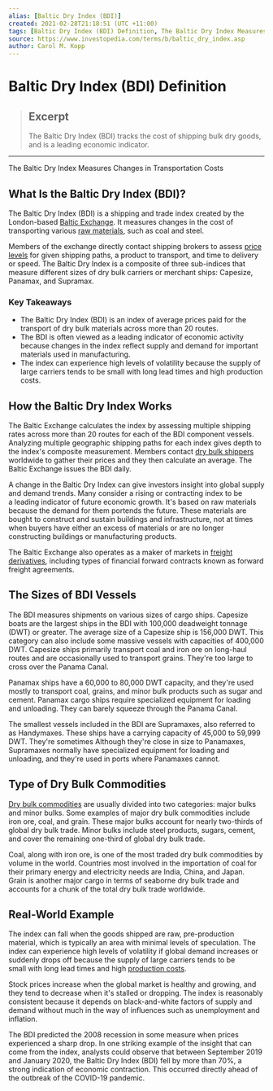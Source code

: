 ```yaml
---
alias: [Baltic Dry Index (BDI)]
created: 2021-02-28T21:18:51 (UTC +11:00)
tags: [Baltic Dry Index (BDI) Definition, The Baltic Dry Index Measures Changes in Transportation Costs]
source: https://www.investopedia.com/terms/b/baltic_dry_index.asp
author: Carol M. Kopp
---
```


# Baltic Dry Index (BDI) Definition

> ## Excerpt
> The Baltic Dry Index (BDI) tracks the cost of shipping bulk dry goods, and is a leading economic indicator.

---

The Baltic Dry Index Measures Changes in Transportation Costs
## What Is the Baltic Dry Index (BDI)?

The Baltic Dry Index (BDI) is a shipping and trade index created by the London-based [Baltic Exchange](https://www.investopedia.com/terms/b/baltic-exchange.asp). It measures changes in the cost of transporting various [raw materials](https://www.investopedia.com/terms/r/rawmaterials.asp), such as coal and steel.

Members of the exchange directly contact shipping brokers to assess [price levels](https://www.investopedia.com/terms/p/price_level.asp) for given shipping paths, a product to transport, and time to delivery or speed. The Baltic Dry Index is a composite of three sub-indices that measure different sizes of dry bulk carriers or merchant ships: Capesize, Panamax, and Supramax.

### Key Takeaways

-   The Baltic Dry Index (BDI) is an index of average prices paid for the transport of dry bulk materials across more than 20 routes.
-   The BDI is often viewed as a leading indicator of economic activity because changes in the index reflect supply and demand for important materials used in manufacturing.
-   The index can experience high levels of volatility because the supply of large carriers tends to be small with long lead times and high production costs.

## How the Baltic Dry Index Works

The Baltic Exchange calculates the index by assessing multiple shipping rates across more than 20 routes for each of the BDI component vessels. Analyzing multiple geographic shipping paths for each index gives depth to the index's composite measurement. Members contact [dry bulk shippers](https://www.investopedia.com/terms/d/dry-bulk-commodity.asp) worldwide to gather their prices and they then calculate an average. The Baltic Exchange issues the BDI daily. 

A change in the Baltic Dry Index can give investors insight into global supply and demand trends. Many consider a rising or contracting index to be a leading indicator of future economic growth. It's based on raw materials because the demand for them portends the future. These materials are bought to construct and sustain buildings and infrastructure, not at times when buyers have either an excess of materials or are no longer constructing buildings or manufacturing products.

The Baltic Exchange also operates as a maker of markets in [freight derivatives](https://www.investopedia.com/terms/f/freight_derivatives.asp), including types of financial forward contracts known as forward freight agreements.

## The Sizes of BDI Vessels

The BDI measures shipments on various sizes of cargo ships. Capesize boats are the largest ships in the BDI with 100,000 deadweight tonnage (DWT) or greater. The average size of a Capesize ship is 156,000 DWT. This category can also include some massive vessels with capacities of 400,000 DWT. Capesize ships primarily transport coal and iron ore on long-haul routes and are occasionally used to transport grains. They're too large to cross over the Panama Canal.

Panamax ships have a 60,000 to 80,000 DWT capacity, and they're used mostly to transport coal, grains, and minor bulk products such as sugar and cement. Panamax cargo ships require specialized equipment for loading and unloading. They can barely squeeze through the Panama Canal.

The smallest vessels included in the BDI are Supramaxes, also referred to as Handymaxes. These ships have a carrying capacity of 45,000 to 59,999 DWT. They're sometimes Although they're close in size to Panamaxes, Supramaxes normally have specialized equipment for loading and unloading, and they're used in ports where Panamaxes cannot.

## Type of Dry Bulk Commodities

[Dry bulk commodities](https://www.investopedia.com/articles/investing/030816/bulk-carrier-vs-container-vs-tanker-exploring-2016-shipping-market-c.asp) are usually divided into two categories: major bulks and minor bulks. Some examples of major dry bulk commodities include iron ore, coal, and grain. These major bulks account for nearly two-thirds of global dry bulk trade. Minor bulks include steel products, sugars, cement, and cover the remaining one-third of global dry bulk trade.

Coal, along with iron ore, is one of the most traded dry bulk commodities by volume in the world. Countries most involved in the importation of coal for their primary energy and electricity needs are India, China, and Japan. Grain is another major cargo in terms of seaborne dry bulk trade and accounts for a chunk of the total dry bulk trade worldwide.

## Real-World Example

The index can fall when the goods shipped are raw, pre-production material, which is typically an area with minimal levels of speculation. The index can experience high levels of volatility if global demand increases or suddenly drops off because the supply of large carriers tends to be small with long lead times and high [production costs](https://www.investopedia.com/terms/p/production-cost.asp).

Stock prices increase when the global market is healthy and growing, and they tend to decrease when it's stalled or dropping. The index is reasonably consistent because it depends on black-and-white factors of supply and demand without much in the way of influences such as unemployment and inflation.

The BDI predicted the 2008 recession in some measure when prices experienced a sharp drop. In one striking example of the insight that can come from the index, analysts could observe that between September 2019 and January 2020, the Baltic Dry Index (BDI) fell by more than 70%, a strong indication of economic contraction. This occurred directly ahead of the outbreak of the COVID-19 pandemic.
